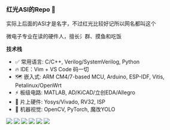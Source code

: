 ### 红光ASl的Repo 🥺

实际上后面的ASl才是名字，不过红光比较好记所以网名都叫这个

微电子专业在读的硬件人，擅长氵群、摸鱼和吃饭

**技术栈**
* ✅ 常用语言: C/C++, Verilog/SystemVerilog, Python 
* 🔥 IDE：Vim + VS Code 码一切 
* 🗺 嵌入式: ARM CM4/7-based MCU, Arduino, ESP-IDF, Vitis, Petalinux/OpenWrt 
* ⚡ 板级电路: MATLAB, AD/KiCAD/立创EDA/Allegro 
* 🚀 片上硬件: Yosys/Vivado, RV32, ISP 
* 🤖 机器视觉: OpenCV, PyTorch, 魔改YOLO 

![](https://camo.githubusercontent.com/40e27850896f8f0686945f3981763b041fb5acc8713ff6091257a72bc4dd0704/68747470733a2f2f696d672e736869656c64732e696f2f62616467652f2d432f432b2b2d7265643f6c6f676f3d63266c6f676f436f6c6f723d666666666666) ![](https://img.shields.io/badge/-VSCode-blue) ![](https://img.shields.io/badge/-STM32-60%2C%20180%2C%20230) ![](https://img.shields.io/badge/-Altium%20Designer-black) ![](https://camo.githubusercontent.com/30aaf1023bc107c382c6fac2dad30ddfa1276e19443105f3442dd13b9357eac2/68747470733a2f2f696d672e736869656c64732e696f2f62616467652f2d56697661646f2d4646313031302e7376673f6c6f676f3d78696c696e78266c6f676f436f6c6f723d666666666666) ![](https://img.shields.io/badge/-PyTorch-orange)
